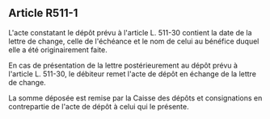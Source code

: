 Article R511-1
----
L'acte constatant le dépôt prévu à l'article L. 511-30 contient la date de la
lettre de change, celle de l'échéance et le nom de celui au bénéfice duquel elle
a été originairement faite.

En cas de présentation de la lettre postérieurement au dépôt prévu à l'article
L. 511-30, le débiteur remet l'acte de dépôt en échange de la lettre de change.

La somme déposée est remise par la Caisse des dépôts et consignations en
contrepartie de l'acte de dépôt à celui qui le présente.
